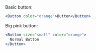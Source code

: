 Basic button:

```jsx
<Button color="orange">Button</Button>
```

Big pink button:

```jsx
<Button size="small" color="orange">
  Normal Button
</Button>
```
